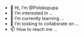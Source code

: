 - 👋 Hi, I’m @Polokopupa
- 👀 I’m interested in ...
- 🌱 I’m currently learning ...
- 💞️ I’m looking to collaborate on ...
- 📫 How to reach me ...

<!---
Polokopupa/Polokopupa is a ✨ special ✨ repository because its `README.md` (this file) appears on your GitHub profile.
You can click the Preview link to take a look at your changes.
--->
